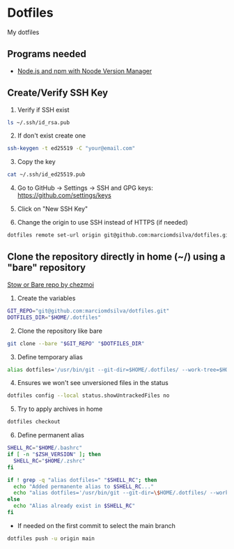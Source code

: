 # Dotfiles

My dotfiles

## Programs needed

- [Node.js and npm with Noode Version Manager](https://github.com/nvm-sh/nvm?tab=readme-ov-file)

## Create/Verify SSH Key

1. Verify if SSH exist

```bash
ls ~/.ssh/id_rsa.pub
```

2. If don't exist create one

```sh
ssh-keygen -t ed25519 -C "your@email.com"
```

3. Copy the key

```sh
cat ~/.ssh/id_ed25519.pub
```

4. Go to GitHub → Settings → SSH and GPG keys: <https://github.com/settings/keys>

5. Click on "New SSH Key"

6. Change the origin to use SSH instead of HTTPS (if needed)

```sh
dotfiles remote set-url origin git@github.com:marciomdsilva/dotfiles.git
```

## Clone the repository directly in home (~/) using a "bare" repository

[Stow or Bare repo by chezmoi](https://www.atlassian.com/git/tutorials/dotfiles)

1. Create the variables

```sh
GIT_REPO="git@github.com:marciomdsilva/dotfiles.git"
DOTFILES_DIR="$HOME/.dotfiles"
```

2. Clone the repository like bare

```sh
git clone --bare "$GIT_REPO" "$DOTFILES_DIR"
```

3. Define temporary alias

```sh
alias dotfiles='/usr/bin/git --git-dir=$HOME/.dotfiles/ --work-tree=$HOME'
```

4. Ensures we won't see unversioned files in the status

```sh
dotfiles config --local status.showUntrackedFiles no
```

5. Try to apply archives in home

```sh
dotfiles checkout
```

6. Define permanent alias

```sh
SHELL_RC="$HOME/.bashrc"
if [ -n "$ZSH_VERSION" ]; then
  SHELL_RC="$HOME/.zshrc"
fi

if ! grep -q "alias dotfiles=" "$SHELL_RC"; then
  echo "Added permanente alias to $SHELL_RC..."
  echo "alias dotfiles='/usr/bin/git --git-dir=\$HOME/.dotfiles/ --work-tree=\$HOME'" >> "$SHELL_RC"
else
  echo "Alias already exist in $SHELL_RC"
fi
```

- If needed on the first commit to select the main branch

```sh
dotfiles push -u origin main
```
